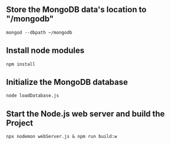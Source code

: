 ## Store the MongoDB data's location to "<whoami>/mongodb"
``mongod --dbpath ~/mongodb``

## Install node modules
``npm install``

## Initialize the MongoDB database
``node loadDatabase.js``

## Start the Node.js web server and build the Project
``npx nodemon webServer.js & npm run build:w``
